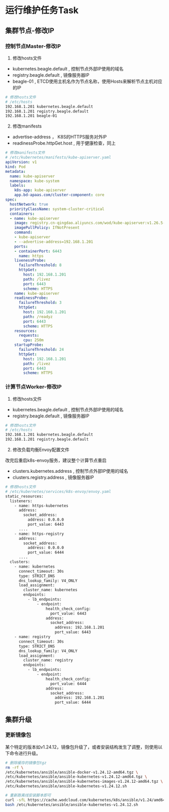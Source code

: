 # 运行维护任务Task

## 集群节点-修改IP

### 控制节点Master-修改IP

1. 修改hosts文件

- kubernetes.beagle.default , 控制节点外部IP使用的域名
- registry.beagle.default , 镜像服务器IP
- beagle-01 , ETCD使用主机名作为节点名称，使用Hosts来解析节点主机对应的IP

```bash
# 修改hosts文件
# /etc/hosts
192.168.1.201 kubernetes.beagle.default
192.168.1.201 registry.beagle.default
192.168.1.201 beagle-01
```

2. 修改manifests

- advertise-address ， K8S的HTTPS服务对外IP
- readinessProbe.httpGet.host , 用于健康检查，同上

```yaml
# 修改manifests文件
# /etc/kubernetes/manifests/kube-apiserver.yaml
apiVersion: v1
kind: Pod
metadata:
  name: kube-apiserver
  namespace: kube-system
  labels:
    k8s-app: kube-apiserver 
    app.bd-apaas.com/cluster-component: core
spec:
  hostNetwork: true
  priorityClassName: system-cluster-critical
  containers:
  - name: kube-apiserver
    image: registry.cn-qingdao.aliyuncs.com/wod/kube-apiserver:v1.26.5-beagle
    imagePullPolicy: IfNotPresent
    command:
    - kube-apiserver
    - --advertise-address=192.168.1.201
    ports:
    - containerPort: 6443
      name: https
    livenessProbe:
      failureThreshold: 8
      httpGet:
        host: 192.168.1.201
        path: /livez
        port: 6443
        scheme: HTTPS
    name: kube-apiserver
    readinessProbe:
      failureThreshold: 3
      httpGet:
        host: 192.168.1.201
        path: /readyz
        port: 6443
        scheme: HTTPS
    resources:
      requests:
        cpu: 250m
    startupProbe:
      failureThreshold: 24
      httpGet:
        host: 192.168.1.201
        path: /livez
        port: 6443
        scheme: HTTPS
```

### 计算节点Worker-修改IP

1. 修改hosts文件

- kubernetes.beagle.default , 控制节点外部IP使用的域名
- registry.beagle.default , 镜像服务器IP

```bash
# 修改hosts文件
# /etc/hosts
192.168.1.201 kubernetes.beagle.default
192.168.1.201 registry.beagle.default
```

2. 修改负载均衡Envoy配置文件

改完后重启k8s-envoy服务，建议整个计算节点重启

- clusters.kubernetes.address , 控制节点外部IP使用的域名
- clusters.registry.address , 镜像服务器IP

```bash
# 修改hosts文件
# /etc/kubernetes/services/k8s-envoy/envoy.yaml
static_resources:
  listeners:
    - name: https-kubernetes
      address:
        socket_address:
          address: 0.0.0.0
          port_value: 6443
      ....
    - name: https-registry
      address:
        socket_address:
          address: 0.0.0.0
          port_value: 6444
      ....
  clusters:
    - name: kubernetes
      connect_timeout: 30s
      type: STRICT_DNS
      dns_lookup_family: V4_ONLY
      load_assignment:
        cluster_name: kubernetes
        endpoints:
          - lb_endpoints:
              - endpoint:
                  health_check_config:
                    port_value: 6443
                  address:
                    socket_address:
                      address: 192.168.1.201
                      port_value: 6443
    - name: registry
      connect_timeout: 30s
      type: STRICT_DNS
      dns_lookup_family: V4_ONLY
      load_assignment:
        cluster_name: registry
        endpoints:
          - lb_endpoints:
              - endpoint:
                  health_check_config:
                    port_value: 6444
                  address:
                    socket_address:
                      address: 192.168.1.201
                      port_value: 6444
```

## 集群升级

### 更新镜像包

某个特定的版本如v1.24.12，镜像包升级了，或者安装结构发生了调整，则使用以下命令进行升级。

```bash
# 删除缓存的镜像包tgz
rm -rf \
/etc/kubernetes/ansible/ansible-docker-v1.24.12-amd64.tgz \
/etc/kubernetes/ansible/ansible-kubernetes-v1.24.12-amd64.tgz \
/etc/kubernetes/ansible/ansible-kubernetes-images-v1.24.12-amd64.tgz \
/etc/kubernetes/ansible/ansible-kubernetes-v1.24.12.sh

# 重新跑离线安装脚本即可
curl -sfL https://cache.wodcloud.com/kubernetes/k8s/ansible/v1.24/amd64/ansible-kubernetes-v1.24.12.sh > /etc/kubernetes/ansible/ansible-kubernetes-v1.24.12.sh && \
bash /etc/kubernetes/ansible/ansible-kubernetes-v1.24.12.sh
```
